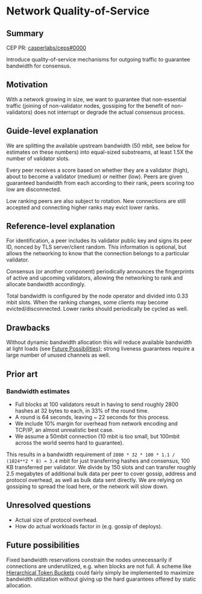 # Network Quality-of-Service

## Summary

[summary]: #summary

CEP PR: [casperlabs/ceps#0000](https://github.com/casperlabs/ceps/pull/0000)

Introduce quality-of-service mechanisms for outgoing traffic to guarantee bandwidth for consensus.

## Motivation

[motivation]: #motivation

With a network growing in size, we want to guarantee that non-essential traffic (joining of non-validator nodes, gossiping for the benefit of non-validators) does not interrupt or degrade the actual consensus process.

## Guide-level explanation

[guide-level-explanation]: #guide-level-explanation

We are splitting the available upstream bandwidth (50 mbit, see below for estimates on these numbers) into equal-sized substreams, at least 1.5X the number of validator slots.

Every peer receives a score based on whether they are a validator (high), about to become a validator (medium) or neither (low). Peers are given guaranteed bandwidth from each according to their rank, peers scoring too low are disconnected.

Low ranking peers are also subject to rotation. New connections are still accepted and connecting higher ranks may evict lower ranks.

## Reference-level explanation

[reference-level-explanation]: #reference-level-explanation

For identification, a peer includes its validator public key and signs its peer ID, nonced by TLS server/client random. This information is optional, but allows the networking to know that the connection belongs to a particular validator.

Consensus (or another component) periodically announces the fingerprints of active and upcoming validators, allowing the networking to rank and allocate bandwidth accordingly.

Total bandwidth is configured by the node operator and divided into 0.33 mbit slots. When the ranking changes, some clients may become evicted/disconnected. Lower ranks should periodically be cycled as well.

## Drawbacks

[drawbacks]: #drawbacks

Without dynamic bandwidth allocation this will reduce available bandwidth at light loads (see [Future Possibilities](#future-possibilities)); strong liveness guarantees require a large number of unused channels as well.

## Prior art

[prior-art]: #prior-art

### Bandwidth estimates

* Full blocks at 100 validators result in having to send roughly 2800 hashes at 32 bytes to each, in 33% of the round time.
* A round is 64 seconds, leaving ~ 22 seconds for this process.
* We include 10% margin for overhead from network encoding and TCP/IP, an almost unrealistic best case.
* We assume a 50mbit connection (10 mbit is too small, but 100mbit across the world seems hard to guarantee).

This results in a bandwidth requirement of `2800 * 32 * 100 * 1.1 / (1024**2 * 8) ≈ 3.4` mbit for just transferring hashes and consensus, 100 KB transferred per validator. We divide by 150 slots and can transfer roughly 2.5 megabytes of additional bulk data per peer to cover gossip, address and protocol overhead, as well as bulk data sent directly. We are relying on gossiping to spread the load here, or the network will slow down.

## Unresolved questions

[unresolved-questions]: #unresolved-questions

* Actual size of protocol overhead.
* How do actual workloads factor in (e.g. gossip of deploys).

## Future possibilities

[future-possibilities]: #future-possibilities

Fixed bandwidth reservations constrain the nodes unnecessarily if connections are underutilized, e.g. when blocks are not full. A scheme like [Hierarchical Token Buckets](https://en.wikipedia.org/wiki/Token_bucket) could fairly simply be implemented to maximize bandwidth utilization without giving up the hard guarantees offered by static allocation.
